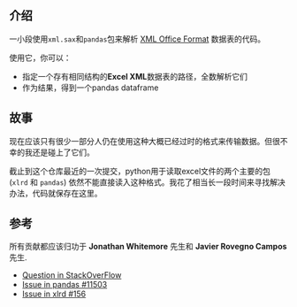 ## 介绍

一小段使用`xml.sax`和`pandas`包来解析 [XML Office Format](https://en.wikipedia.org/wiki/Microsoft_Office_XML_formats) 数据表的代码。

使用它，你可以：

- 指定一个存有相同结构的**Excel XML**数据表的路径，全数解析它们
- 作为结果，得到一个pandas dataframe

## 故事

现在应该只有很少一部分人仍在使用这种大概已经过时的格式来传输数据。但很不幸的我还是碰上了它们。

截止到这个仓库最近的一次提交，python用于读取excel文件的两个主要的包 (`xlrd` 和 `pandas`) 依然不能直接读入这种格式。我花了相当长一段时间来寻找解决办法，代码就保存在这里。

## 参考

所有贡献都应该归功于 **Jonathan Whitemore** 先生和 **Javier Rovegno Campos** 先生. 

- [Question in StackOverFlow](https://stackoverflow.com/questions/33470130/read-excel-xml-xls-file-with-pandas)
- [Issue in pandas #11503](https://github.com/pandas-dev/pandas/issues/11503)
- [Issue in xlrd #156](https://github.com/python-excel/xlrd/issues/156)